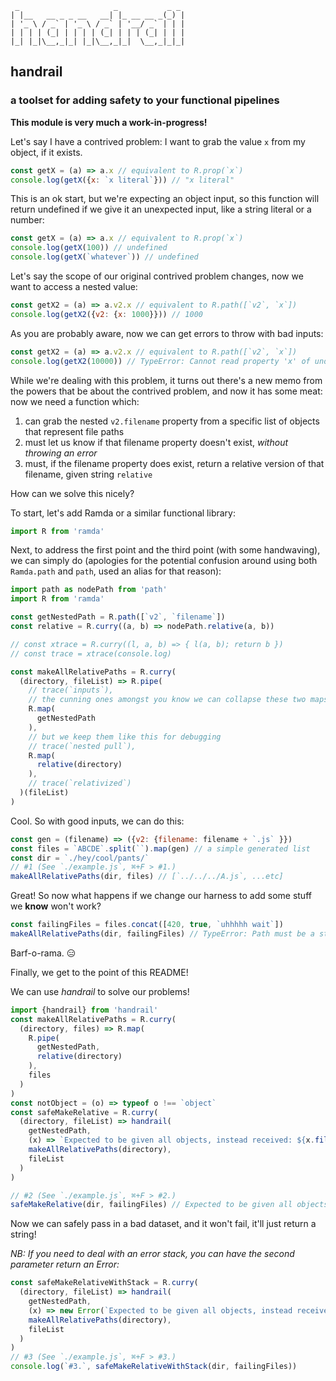 ```
 _                     _           _ _
| |__   __ _ _ __   __| |_ __ __ _(_) |
| '_ \ / _` | '_ \ / _` | '__/ _` | | |
| | | | (_| | | | | (_| | | | (_| | | |
|_| |_|\__,_|_| |_|\__,_|_|  \__,_|_|_|
```

## handrail
### a toolset for adding safety to your functional pipelines

**This module is very much a work-in-progress!**

Let's say I have a contrived problem: I want to grab the value `x` from my object, if it exists.

```js
const getX = (a) => a.x // equivalent to R.prop(`x`)
console.log(getX({x: `x literal`})) // "x literal"
```

This is an ok start, but we're expecting an object input, so this function will return undefined if we give it an unexpected input, like a string literal or a number:

```js
const getX = (a) => a.x // equivalent to R.prop(`x`)
console.log(getX(100)) // undefined
console.log(getX(`whatever`)) // undefined
```

Let's say the scope of our original contrived problem changes, now we want to access a nested value:

```js
const getX2 = (a) => a.v2.x // equivalent to R.path([`v2`, `x`])
console.log(getX2({v2: {x: 1000}})) // 1000
```

As you are probably aware, now we can get errors to throw with bad inputs:

```js
const getX2 = (a) => a.v2.x // equivalent to R.path([`v2`, `x`])
console.log(getX2(10000)) // TypeError: Cannot read property 'x' of undefined
```

While we're dealing with this problem, it turns out there's a new memo from the powers that be about the contrived problem, and now it has some meat: now we need a function which:

1. can grab the nested `v2.filename` property from a specific list of objects that represent file paths
2. must let us know if that filename property doesn't exist, _without throwing an error_
3. must, if the filename property does exist, return a relative version of that filename, given string `relative`

How can we solve this nicely?

To start, let's add Ramda or a similar functional library:

```js
import R from 'ramda'
```

Next, to address the first point and the third point (with some handwaving), we can simply do (apologies for the potential confusion around using both `Ramda.path` and `path`, used an alias for that reason):

```js
import path as nodePath from 'path'
import R from 'ramda'

const getNestedPath = R.path([`v2`, `filename`])
const relative = R.curry((a, b) => nodePath.relative(a, b))

// const xtrace = R.curry((l, a, b) => { l(a, b); return b })
// const trace = xtrace(console.log)

const makeAllRelativePaths = R.curry(
  (directory, fileList) => R.pipe(
    // trace(`inputs`),
    // the cunning ones amongst you know we can collapse these two maps,
    R.map(
      getNestedPath
    ),
    // but we keep them like this for debugging
    // trace(`nested pull`),
    R.map(
      relative(directory)
    ),
    // trace(`relativized`)
  )(fileList)
)
```

Cool. So with good inputs, we can do this:

```js
const gen = (filename) => ({v2: {filename: filename + `.js` }})
const files = `ABCDE`.split(``).map(gen) // a simple generated list
const dir = `./hey/cool/pants/`
// #1 (See `./example.js`, ⌘+F > #1.)
makeAllRelativePaths(dir, files) // [`../../../A.js`, ...etc]
```

Great! So now what happens if we change our harness to add some stuff we **know** won't work?

```js
const failingFiles = files.concat([420, true, `uhhhhh wait`])
makeAllRelativePaths(dir, failingFiles) // TypeError: Path must be a string. Received undefined
```

Barf-o-rama. 😑

Finally, we get to the point of this README!

We can use *handrail* to solve our problems!

```js
import {handrail} from 'handrail'
const makeAllRelativePaths = R.curry(
  (directory, files) => R.map(
    R.pipe(
      getNestedPath,
      relative(directory)
    ),
    files
  )
)
const notObject = (o) => typeof o !== `object`
const safeMakeRelative = R.curry(
  (directory, fileList) => handrail(
    getNestedPath,
    (x) => `Expected to be given all objects, instead received: ${x.filter(notObject).join(`, `)}`,
    makeAllRelativePaths(directory),
    fileList
  )
)

// #2 (See `./example.js`, ⌘+F > #2.)
safeMakeRelative(dir, failingFiles) // Expected to be given all objects, instead received: 420, true, `uhhhhh wait`
```

Now we can safely pass in a bad dataset, and it won't fail, it'll just return a string!

_NB: If you need to deal with an error stack, you can have the second parameter return an Error:_

```js
const safeMakeRelativeWithStack = R.curry(
  (directory, fileList) => handrail(
    getNestedPath,
    (x) => new Error(`Expected to be given all objects, instead received: ${x.filter(notObject.join(`, `))}`),
    makeAllRelativePaths(directory),
    fileList
  )
)
// #3 (See `./example.js`, ⌘+F > #3.)
console.log(`#3.`, safeMakeRelativeWithStack(dir, failingFiles))
```
